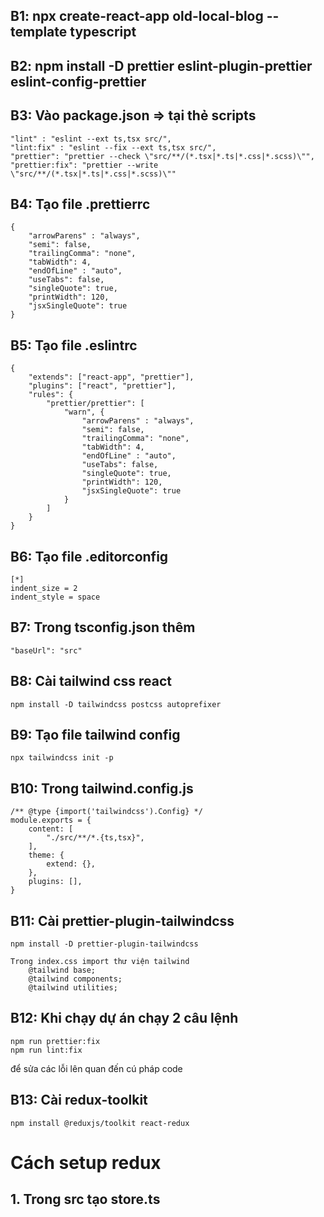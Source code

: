 ## B1: npx create-react-app old-local-blog --template typescript
## B2: npm install -D prettier eslint-plugin-prettier eslint-config-prettier
## B3: Vào package.json => tại thẻ scripts
    "lint" : "eslint --ext ts,tsx src/",
    "lint:fix" : "eslint --fix --ext ts,tsx src/",
    "prettier": "prettier --check \"src/**/(*.tsx|*.ts|*.css|*.scss)\"",
    "prettier:fix": "prettier --write \"src/**/(*.tsx|*.ts|*.css|*.scss)\""
## B4: Tạo file .prettierrc
    {
        "arrowParens" : "always",
        "semi": false,
        "trailingComma": "none",
        "tabWidth": 4,
        "endOfLine" : "auto",
        "useTabs": false,
        "singleQuote": true,
        "printWidth": 120,
        "jsxSingleQuote": true
    }
## B5: Tạo file .eslintrc
    {
        "extends": ["react-app", "prettier"],
        "plugins": ["react", "prettier"],
        "rules": {
            "prettier/prettier": [
                "warn", {
                    "arrowParens" : "always",
                    "semi": false,
                    "trailingComma": "none",
                    "tabWidth": 4,
                    "endOfLine" : "auto",
                    "useTabs": false,
                    "singleQuote": true,
                    "printWidth": 120,
                    "jsxSingleQuote": true
                }
            ]
        }
    }

## B6: Tạo file .editorconfig
    [*]
    indent_size = 2 
    indent_style = space
## B7: Trong tsconfig.json thêm
    "baseUrl": "src"

## B8: Cài tailwind css react
    npm install -D tailwindcss postcss autoprefixer

## B9: Tạo file tailwind config
    npx tailwindcss init -p

## B10: Trong tailwind.config.js
    /** @type {import('tailwindcss').Config} */
    module.exports = {
        content: [
            "./src/**/*.{ts,tsx}",
        ],
        theme: {
            extend: {},
        },
        plugins: [],
    }

## B11: Cài prettier-plugin-tailwindcss
    npm install -D prettier-plugin-tailwindcss

    Trong index.css import thư viện tailwind
        @tailwind base;
        @tailwind components;
        @tailwind utilities;


## B12: Khi chạy dự án chạy 2 câu lệnh
    npm run prettier:fix
    npm run lint:fix
để sửa các lỗi lên quan đến cú pháp code

## B13: Cài redux-toolkit
    npm install @reduxjs/toolkit react-redux





# Cách setup redux
## 1. Trong src tạo store.ts